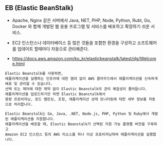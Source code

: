 ## EB (Elastic BeanStalk)

* Apache, Nginx 같은 서버에서  Java, NET, PHP, Node, Python, Rubt, Go, Docker 와 함께 개발된 웹 응용 프로그램 및 서비스를 배포하고 확장하기 쉬운 서비스.
* EC2 인스턴스나 데이터베이스 등 많은 것들을 포함한 환경을 구성하고 소프트웨어를 업데이트 할때마다 자동으로 관리해준다.

* https://docs.aws.amazon.com/ko_kr/elasticbeanstalk/latest/dg/Welcome.html

~~~
Elastic Beanstalk를 사용하면, 
애플리케이션을 실행하는 인프라에 대한 염려 없이 AWS 클라우드에서 애플리케이션을 신속하게 배포 및 관리할 수 있습니다. 
선택 또는 제어에 대한 제약 없이 Elastic Beanstalk의 관리 복잡성이 줄어듭니다. 
애플리케이션을 업로드하기만 하면 Elastic Beanstalk에서 
용량 프로비저닝, 로드 밸런싱, 조정, 애플리케이션 상태 모니터링에 대한 세부 정보를 자동으로 처리합니다.

Elastic Beanstalk는 Go, Java, .NET, Node.js, PHP, Python 및 Ruby에서 개발된 애플리케이션을 지원합니다. 
애플리케이션을 배포할 때, Elastic Beanstalk가 선택된 지원 가능 플랫폼 버전을 구축하고 
Amazon EC2 인스턴스 등의 AWS 리소스를 하나 이상 프로비저닝하여 애플리케이션을 실행합니다.
~~~
